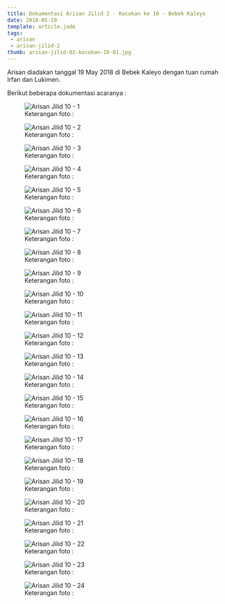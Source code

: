 ```yaml
---
title: Dokumentasi Arisan Jilid 2 - Kocokan ke 10 - Bebek Kaleyo
date: 2018-05-19
template: article.jade
tags:
 - arisan
 - arisan-jilid-2
thumb: arisan-jilid-02-kocokan-10-01.jpg
---
```


Arisan diadakan tanggal 19 May 2018 di Bebek Kaleyo dengan tuan rumah Irfan dan Lukimen.

Berikut beberapa dokumentasi acaranya :


<figure>
  <img class="lazy content-img" src="/story/assets/img/placeholder.png" data-src="/story/assets/img/arisan-jilid-02-kocokan-10-01.jpg" alt="Arisan Jilid 10 - 1" />
  <figcaption>Keterangan foto :</figcaption>
</figure>


<figure>
  <img class="lazy content-img" src="/story/assets/img/placeholder.png" data-src="/story/assets/img/arisan-jilid-02-kocokan-10-02.jpg" alt="Arisan Jilid 10 - 2" />
  <figcaption>Keterangan foto :</figcaption>
</figure>

<figure>
  <img class="lazy content-img" src="/story/assets/img/placeholder.png" data-src="/story/assets/img/arisan-jilid-02-kocokan-10-03.jpg" alt="Arisan Jilid 10 - 3" />
  <figcaption>Keterangan foto :</figcaption>
</figure>

<figure>
  <img class="lazy content-img" src="/story/assets/img/placeholder.png" data-src="/story/assets/img/arisan-jilid-02-kocokan-10-04.jpg" alt="Arisan Jilid 10 - 4" />
  <figcaption>Keterangan foto :</figcaption>
</figure>

<figure>
  <img class="lazy content-img" src="/story/assets/img/placeholder.png" data-src="/story/assets/img/arisan-jilid-02-kocokan-10-05.jpg" alt="Arisan Jilid 10 - 5" />
  <figcaption>Keterangan foto :</figcaption>
</figure>

<figure>
  <img class="lazy content-img" src="/story/assets/img/placeholder.png" data-src="/story/assets/img/arisan-jilid-02-kocokan-10-06.jpg" alt="Arisan Jilid 10 - 6" />
  <figcaption>Keterangan foto :</figcaption>
</figure>

<figure>
  <img class="lazy content-img" src="/story/assets/img/placeholder.png" data-src="/story/assets/img/arisan-jilid-02-kocokan-10-07.jpg" alt="Arisan Jilid 10 - 7" />
  <figcaption>Keterangan foto :</figcaption>
</figure>

<figure>
  <img class="lazy content-img" src="/story/assets/img/placeholder.png" data-src="/story/assets/img/arisan-jilid-02-kocokan-10-08.jpg" alt="Arisan Jilid 10 - 8" />
  <figcaption>Keterangan foto :</figcaption>
</figure>

<figure>
  <img class="lazy content-img" src="/story/assets/img/placeholder.png" data-src="/story/assets/img/arisan-jilid-02-kocokan-10-09.jpg" alt="Arisan Jilid 10 - 9" />
  <figcaption>Keterangan foto :</figcaption>
</figure>

<figure>
  <img class="lazy content-img" src="/story/assets/img/placeholder.png" data-src="/story/assets/img/arisan-jilid-02-kocokan-10-10.jpg" alt="Arisan Jilid 10 - 10" />
  <figcaption>Keterangan foto :</figcaption>
</figure>

<figure>
  <img class="lazy content-img" src="/story/assets/img/placeholder.png" data-src="/story/assets/img/arisan-jilid-02-kocokan-10-11.jpg" alt="Arisan Jilid 10 - 11" />
  <figcaption>Keterangan foto :</figcaption>
</figure>

<figure>
  <img class="lazy content-img" src="/story/assets/img/placeholder.png" data-src="/story/assets/img/arisan-jilid-02-kocokan-10-12.jpg" alt="Arisan Jilid 10 - 12" />
  <figcaption>Keterangan foto :</figcaption>
</figure>

<figure>
  <img class="lazy content-img" src="/story/assets/img/placeholder.png" data-src="/story/assets/img/arisan-jilid-02-kocokan-10-13.jpg" alt="Arisan Jilid 10 - 13" />
  <figcaption>Keterangan foto :</figcaption>
</figure>

<figure>
  <img class="lazy content-img" src="/story/assets/img/placeholder.png" data-src="/story/assets/img/arisan-jilid-02-kocokan-10-14.jpg" alt="Arisan Jilid 10 - 14" />
  <figcaption>Keterangan foto :</figcaption>
</figure>

<figure>
  <img class="lazy content-img" src="/story/assets/img/placeholder.png" data-src="/story/assets/img/arisan-jilid-02-kocokan-10-15.jpg" alt="Arisan Jilid 10 - 15" />
  <figcaption>Keterangan foto :</figcaption>
</figure>

<figure>
  <img class="lazy content-img" src="/story/assets/img/placeholder.png" data-src="/story/assets/img/arisan-jilid-02-kocokan-10-16.jpg" alt="Arisan Jilid 10 - 16" />
  <figcaption>Keterangan foto :</figcaption>
</figure>

<figure>
  <img class="lazy content-img" src="/story/assets/img/placeholder.png" data-src="/story/assets/img/arisan-jilid-02-kocokan-10-17.jpg" alt="Arisan Jilid 10 - 17" />
  <figcaption>Keterangan foto :</figcaption>
</figure>

<figure>
  <img class="lazy content-img" src="/story/assets/img/placeholder.png" data-src="/story/assets/img/arisan-jilid-02-kocokan-10-18.jpg" alt="Arisan Jilid 10 - 18" />
  <figcaption>Keterangan foto :</figcaption>
</figure>

<figure>
  <img class="lazy content-img" src="/story/assets/img/placeholder.png" data-src="/story/assets/img/arisan-jilid-02-kocokan-10-19.jpg" alt="Arisan Jilid 10 - 19" />
  <figcaption>Keterangan foto :</figcaption>
</figure>

<figure>
  <img class="lazy content-img" src="/story/assets/img/placeholder.png" data-src="/story/assets/img/arisan-jilid-02-kocokan-10-20.jpg" alt="Arisan Jilid 10 - 20" />
  <figcaption>Keterangan foto :</figcaption>
</figure>

<figure>
  <img class="lazy content-img" src="/story/assets/img/placeholder.png" data-src="/story/assets/img/arisan-jilid-02-kocokan-10-21.jpg" alt="Arisan Jilid 10 - 21" />
  <figcaption>Keterangan foto :</figcaption>
</figure>

<figure>
  <img class="lazy content-img" src="/story/assets/img/placeholder.png" data-src="/story/assets/img/arisan-jilid-02-kocokan-10-22.jpg" alt="Arisan Jilid 10 - 22" />
  <figcaption>Keterangan foto :</figcaption>
</figure>

<figure>
  <img class="lazy content-img" src="/story/assets/img/placeholder.png" data-src="/story/assets/img/arisan-jilid-02-kocokan-10-23.jpg" alt="Arisan Jilid 10 - 23" />
  <figcaption>Keterangan foto :</figcaption>
</figure>

<figure>
  <img class="lazy content-img" src="/story/assets/img/placeholder.png" data-src="/story/assets/img/arisan-jilid-02-kocokan-10-24.jpg" alt="Arisan Jilid 10 - 24" />
  <figcaption>Keterangan foto :</figcaption>
</figure>

